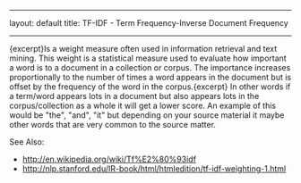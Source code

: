 <!--
 Licensed to the Apache Software Foundation (ASF) under one or more
 contributor license agreements.  See the NOTICE file distributed with
 this work for additional information regarding copyright ownership.
 The ASF licenses this file to You under the Apache License, Version 2.0
 (the "License"); you may not use this file except in compliance with
 the License.  You may obtain a copy of the License at

     http://www.apache.org/licenses/LICENSE-2.0

 Unless required by applicable law or agreed to in writing, software
 distributed under the License is distributed on an "AS IS" BASIS,
 WITHOUT WARRANTIES OR CONDITIONS OF ANY KIND, either express or implied.
 See the License for the specific language governing permissions and
 limitations under the License.
-->
---
layout: default
title: TF-IDF - Term Frequency-Inverse Document Frequency

    
---

{excerpt}Is a weight measure often used in information retrieval and text
mining. This weight is a statistical measure used to evaluate how important
a word is to a document in a collection or corpus. The importance increases
proportionally to the number of times a word appears in the document but is
offset by the frequency of the word in the corpus.{excerpt} In other words
if a term/word appears lots in a document but also appears lots in the
corpus/collection as a whole it will get a lower score. An example of this
would be "the", "and", "it" but depending on your source material it maybe
other words that are very common to the source matter.


 See Also:
 * http://en.wikipedia.org/wiki/Tf%E2%80%93idf
 * http://nlp.stanford.edu/IR-book/html/htmledition/tf-idf-weighting-1.html

